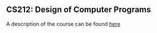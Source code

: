 ## CS212: Design of Computer Programs

A description of the course can be found [here](https://www.udacity.com/courses/cs212)
